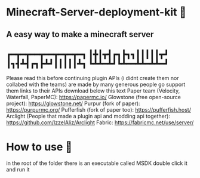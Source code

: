 # Minecraft-Server-deployment-kit 🎉
A easy way to make a minecraft server
----------------------
┏━┳━┳━━┳━━┳━┳━┳━┓
┃╋┃┳┫┏┓┣┓┓┃┃┃┃┃┳┛
┃┓┫┻┫┏┓┣┻┛┃┃┃┃┃┻┓
┗┻┻━┻┛┗┻━━┻┻━┻┻━┛
----------------------
Please read this before continuing
plugin APIs (i didnt create them nor collabed with the teams) are made by many generous people go support them links to their APIs download below this text
Paper team (Velocity, Waterfall, PaperMC):
https://papermc.io/
Glowstone (free open-source project):
https://glowstone.net/
Purpur (fork of paper):
https://purpurmc.org/
Pufferfish (fork of paper too):
https://pufferfish.host/
Arclight (People that made a plugin api and modding api together):
https://github.com/IzzelAliz/Arclight
Fabric:
https://fabricmc.net/use/server/
# How to use 🤔
in the root of the folder there is an executable called MSDK
double click it and run it